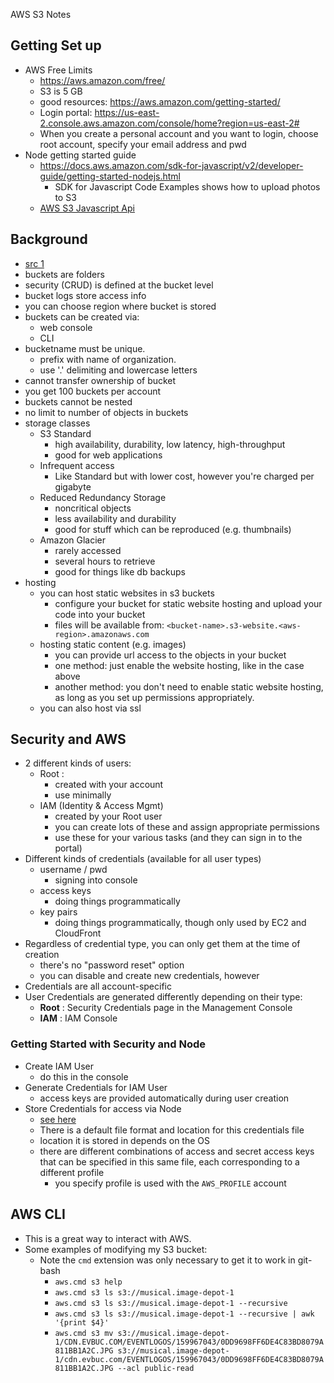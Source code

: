AWS S3 Notes

## Getting Set up
- AWS Free Limits
  - https://aws.amazon.com/free/
  - S3 is 5 GB
  - good resources: https://aws.amazon.com/getting-started/
  - Login portal: https://us-east-2.console.aws.amazon.com/console/home?region=us-east-2#
  - When you create a personal account and you want to login, choose root account, specify your email address and pwd
- Node getting started guide
  - https://docs.aws.amazon.com/sdk-for-javascript/v2/developer-guide/getting-started-nodejs.html
    - SDK for Javascript Code Examples shows how to upload photos to S3
  - [AWS S3 Javascript Api](https://docs.aws.amazon.com/AWSJavaScriptSDK/latest/AWS/S3.html)
  

## Background
  - [src 1](https://www.youtube.com/watch?v=LfBn5Y1X0vE)
  - buckets are folders
  - security (CRUD) is defined at the bucket level
  - bucket logs store access info
  - you can choose region where bucket is stored
  - buckets can be created via:
    - web console
    - CLI
  - bucketname must be unique.  
    - prefix with name of organization.
    - use '.' delimiting and lowercase letters
  - cannot transfer ownership of bucket
  - you get 100 buckets per account
  - buckets cannot be nested
  - no limit to number of objects in buckets
  - storage classes
    - S3 Standard
      - high availability, durability, low latency, high-throughput
      - good for web applications
    - Infrequent access
      - Like Standard but with lower cost, however you're charged per gigabyte
    - Reduced Redundancy Storage
      - noncritical objects
      - less availability and durability
      - good for stuff which can be reproduced (e.g. thumbnails)
    - Amazon Glacier
      - rarely accessed
      - several hours to retrieve
      - good for things like db backups
  - hosting
    - you can host static websites in s3 buckets
      - configure your bucket for static website hosting and upload your code into your bucket
      - files will be available from: `<bucket-name>.s3-website.<aws-region>.amazonaws.com`
    - hosting static content (e.g. images)
      - you can provide url access to the objects in your bucket
      - one method: just enable the website hosting, like in the case above
      - another method: you don't need to enable static website hosting, as long as you set up permissions appropriately.
    - you can also host via ssl

## Security and AWS
- 2 different kinds of users:
  - Root : 
    - created with your account
    - use minimally
  - IAM (Identity & Access Mgmt)
    - created by your Root user
    - you can create lots of these and assign appropriate permissions
    - use these for your various tasks (and they can sign in to the portal)
- Different kinds of credentials (available for all user types)
  - username / pwd 
    - signing into console
  - access keys
    - doing things programmatically
  - key pairs
    - doing things programmatically, though only used by EC2 and CloudFront
- Regardless of credential type, you can only get them at the time of creation
  - there's no "password reset" option
  - you can disable and create new credentials, however
- Credentials are all account-specific
- User Credentials are generated differently depending on their type:
  - **Root** : Security Credentials page in the Management Console
  - **IAM** : IAM Console

### Getting Started with Security and Node
- Create IAM User
  - do this in the console
- Generate Credentials for IAM User
  - access keys are provided automatically during user creation
- Store Credentials for access via Node
  - [see here](https://docs.aws.amazon.com/sdk-for-javascript/v2/developer-guide/loading-node-credentials-shared.html)
  - There is a default file format and location for this credentials file
  - location it is stored in depends on the OS
  - there are different combinations of access and secret access keys that can be specified in this same file, each corresponding to a different profile
    - you specify profile is used with the `AWS_PROFILE` account
  
## AWS CLI
- This is a great way to interact with AWS.
- Some examples of modifying my S3 bucket:
  - Note the `cmd` extension was only necessary to get it to work in git-bash
    - `aws.cmd s3 help`
    - `aws.cmd s3 ls s3://musical.image-depot-1`
    - `aws.cmd s3 ls s3://musical.image-depot-1 --recursive`
    - `aws.cmd s3 ls s3://musical.image-depot-1 --recursive | awk '{print $4}'`    
    - `aws.cmd s3 mv s3://musical.image-depot-1/CDN.EVBUC.COM/EVENTLOGOS/159967043/0DD9698FF6DE4C83BD8079A811BB1A2C.JPG s3://musical.image-depot-1/cdn.evbuc.com/EVENTLOGOS/159967043/0DD9698FF6DE4C83BD8079A811BB1A2C.JPG --acl public-read`

